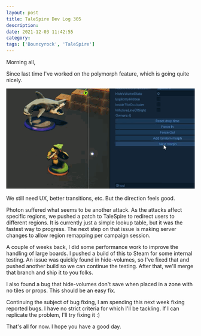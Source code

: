 ```yaml
---
layout: post
title: TaleSpire Dev Log 305
description:
date: 2021-12-03 11:42:55
category:
tags: ['Bouncyrock', 'TaleSpire']
---
```


Morning all,

Since last time I've worked on the polymorph feature, which is going quite nicely.

![](/assets/videos/polymorph1.gif)

We still need UX, better transitions, etc. But the direction feels good.

Photon suffered what seems to be another attack. As the attacks affect specific regions, we pushed a patch to TaleSpire to redirect users to different regions. It is currently just a simple lookup table, but it was the fastest way to progress. The next step on that issue is making server changes to allow region remapping per campaign session.

A couple of weeks back, I did some performance work to improve the handling of large boards. I pushed a build of this to Steam for some internal testing. An issue was quickly found in hide-volumes, so I've fixed that and pushed another build so we can continue the testing. After that, we'll merge that branch and ship it to you folks.

I also found a bug that hide-volumes don't save when placed in a zone with no tiles or props. This should be an easy fix.

Continuing the subject of bug fixing, I am spending this next week fixing reported bugs. I have no strict criteria for which I'll be tackling. If I can replicate the problem, I'll try fixing it :)

That's all for now. I hope you have a good day.
